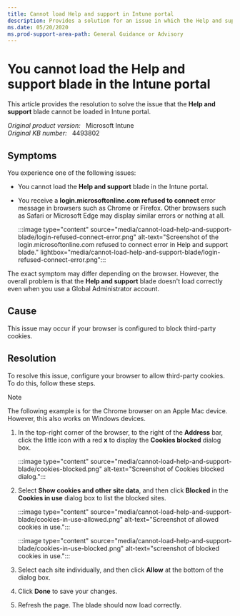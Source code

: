 ```yaml
---
title: Cannot load Help and support in Intune portal
description: Provides a solution for an issue in which the Help and support blade doesn't load correctly.
ms.date: 05/20/2020
ms.prod-support-area-path: General Guidance or Advisory
---
```

# You cannot load the Help and support blade in the Intune portal

This article provides the resolution to solve the issue that the **Help and support** blade cannot be loaded in Intune portal.

_Original product version:_ &nbsp; Microsoft Intune  
_Original KB number:_ &nbsp; 4493802

## Symptoms

You experience one of the following issues:

- You cannot load the **Help and support** blade in the Intune portal.
- You receive a **login.microsoftonline.com refused to connect** error message in browsers such as Chrome or Firefox. Other browsers such as Safari or Microsoft Edge may display similar errors or nothing at all.

    :::image type="content" source="media/cannot-load-help-and-support-blade/login-refused-connect-error.png" alt-text="Screenshot of the login.microsoftonline.com refused to connect error in Help and support blade." lightbox="media/cannot-load-help-and-support-blade/login-refused-connect-error.png":::

The exact symptom may differ depending on the browser. However, the overall problem is that the **Help and support** blade doesn't load correctly even when you use a Global Administrator account.

## Cause

This issue may occur if your browser is configured to block third-party cookies.

## Resolution

To resolve this issue, configure your browser to allow third-party cookies. To do this, follow these steps.

> [!NOTE]
> The following example is for the Chrome browser on an Apple Mac device. However, this also works on Windows devices.

1. In the top-right corner of the browser, to the right of the **Address** bar, click the little icon with a red **x** to display the **Cookies blocked** dialog box.

    :::image type="content" source="media/cannot-load-help-and-support-blade/cookies-blocked.png" alt-text="Screenshot of Cookies blocked dialog.":::

2. Select **Show cookies and other site data**, and then click **Blocked** in the **Cookies in use** dialog box to list the blocked sites.  

    :::image type="content" source="media/cannot-load-help-and-support-blade/cookies-in-use-allowed.png" alt-text="Screenshot of allowed cookies in use.":::

    :::image type="content" source="media/cannot-load-help-and-support-blade/cookies-in-use-blocked.png" alt-text="screenshot of blocked cookies in use.":::

3. Select each site individually, and then click **Allow** at the bottom of the dialog box.
4. Click **Done** to save your changes.
5. Refresh the page. The blade should now load correctly.
